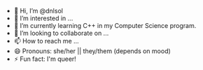 - 👋 Hi, I’m @dnlsol
- 👀 I’m interested in ...
- 🌱 I’m currently learning C++ in my Computer Science program.
- 💞️ I’m looking to collaborate on ...
- 📫 How to reach me ...
- 😄 Pronouns: she/her || they/them (depends on mood)
- ⚡ Fun fact: I'm queer!

<!---
dnlsol/dnlsol is a ✨ special ✨ repository because its `README.md` (this file) appears on your GitHub profile.
You can click the Preview link to take a look at your changes.
--->
